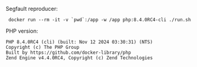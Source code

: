 Segfault reproducer:

```shell
 docker run --rm -it -v `pwd`:/app -w /app php:8.4.0RC4-cli ./run.sh
```

PHP version:
```
PHP 8.4.0RC4 (cli) (built: Nov 12 2024 03:30:31) (NTS)
Copyright (c) The PHP Group
Built by https://github.com/docker-library/php
Zend Engine v4.4.0RC4, Copyright (c) Zend Technologies
```